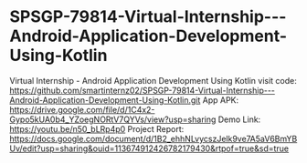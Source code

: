 # SPSGP-79814-Virtual-Internship---Android-Application-Development-Using-Kotlin
Virtual Internship - Android Application Development Using Kotlin
visit code: https://github.com/smartinternz02/SPSGP-79814-Virtual-Internship---Android-Application-Development-Using-Kotlin.git
App APK:  https://drive.google.com/file/d/1C4x2-Gypo5kUA0b4_YZoegNORtV7QYVs/view?usp=sharing
Demo Link: https://youtu.be/n50_bLRp4p0
Project Report: https://docs.google.com/document/d/1B2_ehhNLvycszJelk9ve7A5aV6BmYBUv/edit?usp=sharing&ouid=113674912426782179430&rtpof=true&sd=true
